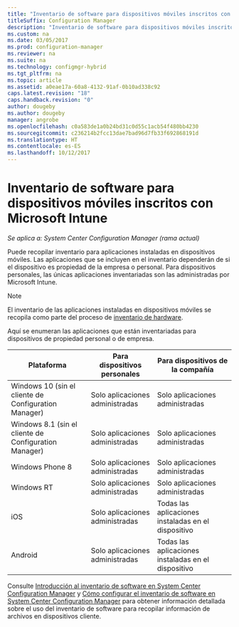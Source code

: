 ```yaml
---
title: "Inventario de software para dispositivos móviles inscritos con Microsoft Intune"
titleSuffix: Configuration Manager
description: "Inventario de software para dispositivos móviles inscritos con Microsoft Intune."
ms.custom: na
ms.date: 03/05/2017
ms.prod: configuration-manager
ms.reviewer: na
ms.suite: na
ms.technology: configmgr-hybrid
ms.tgt_pltfrm: na
ms.topic: article
ms.assetid: a0eae17a-60a8-4132-91af-0b10ad338c92
caps.latest.revision: "18"
caps.handback.revision: "0"
author: dougeby
ms.author: dougeby
manager: angrobe
ms.openlocfilehash: c0a583de1a0b24bd31c0d55c1acb54f480bb4230
ms.sourcegitcommit: c236214b2fcc13dae7bad96d7fb33f692868191d
ms.translationtype: HT
ms.contentlocale: es-ES
ms.lasthandoff: 10/12/2017
---
```

# <a name="software-inventory-for-mobile-devices-enrolled-with-microsoft-intune"></a>Inventario de software para dispositivos móviles inscritos con Microsoft Intune

*Se aplica a: System Center Configuration Manager (rama actual)*

 Puede recopilar inventario para aplicaciones instaladas en dispositivos móviles. Las aplicaciones que se incluyen en el inventario dependerán de si el dispositivo es propiedad de la empresa o personal. Para dispositivos personales, las únicas aplicaciones inventariadas son las administradas por Microsoft Intune.  

> [!NOTE]  
>  El inventario de las aplicaciones instaladas en dispositivos móviles se recopila como parte del proceso de [inventario de hardware](mobile-device-hardware-inventory-hybrid.md).  

 Aquí se enumeran las aplicaciones que están inventariadas para dispositivos de propiedad personal o de empresa.  

|Plataforma|Para dispositivos personales|Para dispositivos de la compañía|  
|--------------|---------------------------------|--------------------------------|  
|Windows 10 (sin el cliente de Configuration Manager)|Solo aplicaciones administradas|Solo aplicaciones administradas|
|Windows 8.1 (sin el cliente de Configuration Manager)|Solo aplicaciones administradas|Solo aplicaciones administradas|  
|Windows Phone 8|Solo aplicaciones administradas|Solo aplicaciones administradas|  
|Windows RT|Solo aplicaciones administradas|Solo aplicaciones administradas|  
|iOS|Solo aplicaciones administradas|Todas las aplicaciones instaladas en el dispositivo|  
|Android|Solo aplicaciones administradas|Todas las aplicaciones instaladas en el dispositivo|  

Consulte [Introducción al inventario de software en System Center Configuration Manager](../../core/clients/manage/inventory/introduction-to-software-inventory.md) y [Cómo configurar el inventario de software en System Center Configuration Manager](../../core/clients/manage/inventory/configure-software-inventory.md) para obtener información detallada sobre el uso del inventario de software para recopilar información de archivos en dispositivos cliente.
